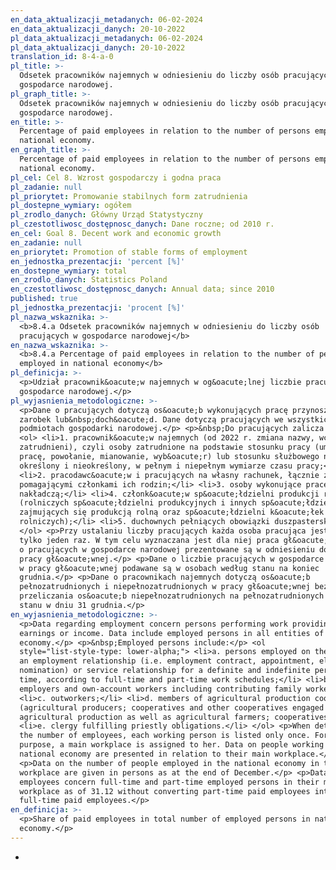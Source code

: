 ```yaml
---
en_data_aktualizacji_metadanych: 06-02-2024
en_data_aktualizacji_danych: 20-10-2022
pl_data_aktualizacji_metadanych: 06-02-2024
pl_data_aktualizacji_danych: 20-10-2022
translation_id: 8-4-a-0
pl_title: >-
  Odsetek pracowników najemnych w odniesieniu do liczby osób pracujących w
  gospodarce narodowej.
pl_graph_title: >-
  Odsetek pracowników najemnych w odniesieniu do liczby osób pracujących w
  gospodarce narodowej.
en_title: >-
  Percentage of paid employees in relation to the number of persons employed in
  national economy.
en_graph_title: >-
  Percentage of paid employees in relation to the number of persons employed in
  national economy.
pl_cel: Cel 8. Wzrost gospodarczy i godna praca
pl_zadanie: null
pl_priorytet: Promowanie stabilnych form zatrudnienia
pl_dostepne_wymiary: ogółem
pl_zrodlo_danych: Główny Urząd Statystyczny
pl_czestotliwosc_dostępnosc_danych: Dane roczne; od 2010 r.
en_cel: Goal 8. Decent work and economic growth
en_zadanie: null
en_priorytet: Promotion of stable forms of employment
en_jednostka_prezentacji: 'percent [%]'
en_dostepne_wymiary: total
en_zrodlo_danych: Statistics Poland
en_czestotliwosc_dostępnosc_danych: Annual data; since 2010
published: true
pl_jednostka_prezentacji: 'procent [%]'
pl_nazwa_wskaznika: >-
  <b>8.4.a Odsetek pracowników najemnych w odniesieniu do liczby osób
  pracujących w gospodarce narodowej</b>
en_nazwa_wskaznika: >-
  <b>8.4.a Percentage of paid employees in relation to the number of persons
  employed in national economy</b>
pl_definicja: >-
  <p>Udział pracownik&oacute;w najemnych w og&oacute;lnej liczbie pracujących w
  gospodarce narodowej.</p>
pl_wyjasnienia_metodologiczne: >-
  <p>Dane o pracujących dotyczą os&oacute;b wykonujących pracę przynoszącą im
  zarobek lub&nbsp;doch&oacute;d. Dane dotyczą pracujących we wszystkich
  podmiotach gospodarki narodowej.</p> <p>&nbsp;Do pracujących zalicza się:</p>
  <ol> <li>1. pracownik&oacute;w najemnych (od 2022 r. zmiana nazwy, wcześniej
  zatrudnieni), czyli osoby zatrudnione na podstawie stosunku pracy (umowa o
  pracę, powołanie, mianowanie, wyb&oacute;r) lub stosunku służbowego na czas
  określony i nieokreślony, w pełnym i niepełnym wymiarze czasu pracy;</li>
  <li>2. pracodawc&oacute;w i pracujących na własny rachunek, łącznie z
  pomagającymi członkami ich rodzin;</li> <li>3. osoby wykonujące pracę
  nakładczą;</li> <li>4. członk&oacute;w sp&oacute;łdzielni produkcji rolnej
  (rolniczych sp&oacute;łdzielni produkcyjnych i innych sp&oacute;łdzielni
  zajmujących się produkcją rolną oraz sp&oacute;łdzielni k&oacute;łek
  rolniczych);</li> <li>5. duchownych pełniących obowiązki duszpasterskie.</li>
  </ol> <p>Przy ustalaniu liczby pracujących każda osoba pracująca jest ujmowana
  tylko jeden raz. W tym celu wyznaczana jest dla niej praca gł&oacute;wna. Dane
  o pracujących w gospodarce narodowej prezentowane są w odniesieniu do ich
  pracy gł&oacute;wnej.</p> <p>Dane o liczbie pracujących w gospodarce narodowej
  w pracy gł&oacute;wnej podawane są w osobach według stanu na koniec
  grudnia.</p> <p>Dane o pracownikach najemnych dotyczą os&oacute;b
  pełnozatrudnionych i niepełnozatrudnionych w pracy gł&oacute;wnej bez
  przeliczania os&oacute;b niepełnozatrudnionych na pełnozatrudnionych według
  stanu w dniu 31 grudnia.</p>
en_wyjasnienia_metodologiczne: >-
  <p>Data regarding employment concern persons performing work providing
  earnings or income. Data include employed persons in all entities of national
  economy.</p> <p>&nbsp;Employed persons include:</p> <ol
  style="list-style-type: lower-alpha;"> <li>a. persons employed on the basis of
  an employment relationship (i.e. employment contract, appointment, election or
  nomination) or service relationship for a definite and indefinite period of
  time, according to full-time and part-time work schedules;</li> <li>b.
  employers and own-account workers including contributing family workers;</li>
  <li>c. outworkers;</li> <li>d. members of agricultural production cooperatives
  (agricultural producers; cooperatives and other cooperatives engaged in
  agricultural production as well as agricultural farmers; cooperatives);</li>
  <li>e. clergy fulfilling priestly obligations.</li> </ol> <p>When determining
  the number of employees, each working person is listed only once. For this
  purpose, a main workplace is assigned to her. Data on people working in the
  national economy are presented in relation to their main workplace.</p>
  <p>Data on the number of people employed in the national economy in the main
  workplace are given in persons as at the end of December.</p> <p>Data on paid
  employees concern full-time and part-time employed persons in their main
  workplace as of 31.12 without converting part-time paid employees into
  full-time paid employees.</p>
en_definicja: >-
  <p>Share of paid employees in total number of employed persons in national
  economy.</p>
---
```

-
